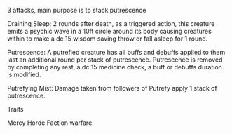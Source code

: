 
3 attacks, main purpose is to stack putrescence

Draining Sleep: 2 rounds after death, as a triggered action, this creature emits a psychic wave in a 10ft circle around its body causing creatures within to make a dc 15 wisdom saving throw or fall asleep for 1 round.

Putrescence: A putrefied creature has all buffs and debuffs applied to them last an additional round per stack of putrescence. Putrescence is removed by completing any rest, a dc 15 medicine check, a buff or debuffs duration is modified.

Putrefying Mist: Damage taken from followers of Putrefy apply 1 stack of putrescence.

Traits

Mercy
Horde
Faction warfare
